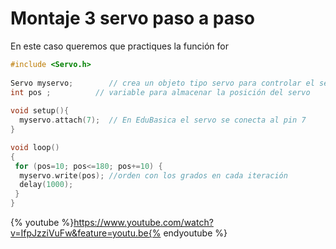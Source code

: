 
# Montaje 3 servo paso a paso

En este caso queremos que practiques la función for

```cpp
#include <Servo.h> 
 
Servo myservo;        // crea un objeto tipo servo para controlar el servo 
int pos ;          // variable para almacenar la posición del servo
 
void setup(){ 
  myservo.attach(7);  // En EduBasica el servo se conecta al pin 7 
}

void loop() 
{ 
 for (pos=10; pos<=180; pos+=10) { 
  myservo.write(pos); //orden con los grados en cada iteración
  delay(1000);
 }
}
```

{% youtube %}https://www.youtube.com/watch?v=IfpJzziVuFw&feature=youtu.be{% endyoutube %}